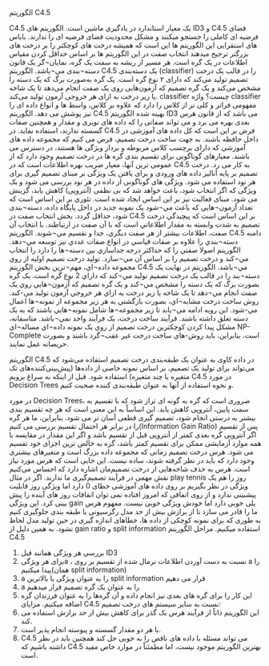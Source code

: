 
الگوریتم C4.5

C4.5 يک معيار استاندارد در يادگيري ماشين است. الگوریتم های ID3 و C4.5 فضای فرضیه ای کاملی را جستجو میکنند و مشکل محدودیت فضای فرضیه ای را ندارند. بایاس های استقرایی این الگوریتم ها این است که همیشه درخت های کوچکتر را بر درخت های بزرگتر ترجیح میدهند انتخاب صفت در این الگوریتم ها بر اساس حداقل کردن مقياس اطلاعات در يک گره است. هر مسير از ريشه به سمت يک گره، نمايان¬گر يک قانون دسته¬بندی می¬باشد. 
الگوریتم C4.5 یک دسته‌بندی (classifier) را در قالب یک درخت تصمیم تولید می‌کند که دارای ۲ نوع گره است. یک گره به‌صورت برگ که یک دسته را مشخص می‌کند و یک گره تصمیم که آزمون‌هایی روی یک صفت انجام می‌دهد تا یک شاخه یا زیر درخت به ازای هر خروجی آزمون تولید می‌کند.
classifier چیست؟
واژه classifier مفهومی فراتر و کلی تر از کلاس را دارد که علاوه بر کلاس، واسط ها و انواع داده ای را نیز پوشش می دهد.
الگوریتم C4.5 بهینه شده الگوریتم ID3 می باشد که از قانون هرس بعدی بهره می برد و می تواند صفاتی را که داده های نویزی و مقدار و همچنین صفات گسسته ندارند، استفاده نماید. در C4.5 فرض بر این است که کل داده های آموزشی در داخل حافظه باشند.
به جهت ساخت درخت تصمیم، فرض می کنیم که مجموعه داده های آموزشی که دارای برچسب کلاس مربوطه و بردار ویژگی ها هستند، در دسترس می باشند. معیارهای گوناگونی برای تقسیم بندی گره ها در درخت تصمیم وجود دارد که از عمومی ترین آنها، معیار ضریب بهره اطلاعات است که در C4.5 به کار می رد.
درخت تصمیم بر پایه آنالیز داده های ورودی و برای یافتن یک ویژگی بر مبنای تصمیم گیری برای هر نود استفاده می شود. ویژگی های گوناگونی از داده در هر نود بررسی می شود و یک ویژگی که اگر انتخاب شود، باعث خواهد شد که بی نظمی (آنتروپی) کاهش یابد، گزینش می شود. مبنای فعالیت نیز بر این اساس ایجاد شده است.
تئوري بر اين اساس است که تعداد آزمون¬هايي که باعث مي¬شود يک نمونه جديد در داخل پايگاه داده، دسته¬بندی شود، حداقل گردد. بخش انتخاب صفت در C4.5 بر اين اساس است که پيچيدگي درخت تصميم به شدت وابسته به مقدار اطلاعاتي است که با آن صفت در ارتباطند. با انتخاب آن صفت، اطلاعات بيشتر از هر صفت ديگري،  جدا و تقسيم مي¬شوند. الگوريتم C4.5 دامنه دسته¬بندي را علاوه بر صفات قياسي در انواع صفات عددي نيز توسعه مي¬دهد. الگوريتم اصولا صفتي را که حداکثر درجه جداسازي بين دسته¬ها را دارد را انتخاب مي¬کند و درخت تصميم را بر اساس آن مي¬سازد.
توليد درخت تصميم اوليه از روي مجموعه داده¬اي، مهم¬ترين بخش الگوريتم C4.5 مي¬باشد. الگوريتم در نهايت يک دسته¬بند را در قالب يک درخت تصميم توليد مي¬کند که داراي 2 نوع گره است. يک گره بصورت برگ که يک دسته را مشخص مي¬کند و يک گره تصميم که آزمون¬هايي روي يک صفت انجام مي¬دهد تا يک شاخه يا زير درخت به ازاي هر خروجي آزمون توليد مي-کند.
روش ساخت درخت مشابه¬اي، بصورت بازگشتي به هر زير مجموعه از نمونه¬ها اعمال مي-شود. اين رويه  ادامه مي¬يابد تا زير مجموعه¬ها شامل نمونه¬هايي باشند که به يک دسته تعلق داشته باشند.
فرآيند ساخت درخت، يک فرآيند واحد نمي¬باشد. متاسفانه، مشکل پيدا کردن کوچکترين درخت تصميم از روي يک نمونه داده¬اي مساله¬اي NP-Complete است. بنابراين، بايد روش-هاي ساخت درخت غير عقب¬گرد باشند و بصورت حريصانه عمل نمايند.


الگوریتم C4.5 در داده کاوی به عنوان یک طبقه‌بندی درخت تصمیم استفاده می‌شود که می‌تواند برای تولید یک تصمیم، بر اساس نمونه خاصی از داده‌ها (پیش‌بینی‌کننده‌های تک متغیره یا چند متغیره) استفاده شود.
قبل از اینکه به سراغ برویم C4.5 در مورد Decision Trees  و نحوه استفاده از آنها به عنوان طبقه‌بندی کننده صحبت کنیم.

در مورد Decision Trees، ضروری است که گره به گونه ای تراز شود که با تقسیم به سمت پایین، آنتروپی کاهش یابد. این اساساً به این معنی است که هر چه تقسیم بندی بیشتر به درستی انجام شود، تصمیم گیری قطعی آسان تر می شود.
بنابراین، ما هر گره را در برابر هر احتمال تقسیم بررسی می کنیم(Information Gain Ratio) پس از تقسیم اگر آنتروپی گره بعدی کمتر از آنتروپی قبل از تقسیم باشد و اگر این مقدار در مقایسه با همه موارد آزمایشی ممکن برای تقسیم کمتر باشد، گره به خالص ترین اجزای خود تقسیم می شود.
هرس
درخت تصمیم زمانی که مجموعه داده بزرگ است و متغیرهای بیشتری وجود دارد که باید در نظر گرفته شوند، ساده نیست.  این جایی است که هرس مورد نیاز است. هرس به حذف شاخه‌هایی از درخت تصمیم‌مان اشاره دارد که احساس می‌کنیم نقش مهمی در فرآیند تصمیم‌گیری ما ندارند.
اگر در مثال play tennis روز را هم یک ویژگی در نظر بگیریم بر روی داده های آموزشی خطای 0 دارد اما ویژگی روز قابلیت پیشبینی ندارد و از روی اتفاقی که امروز افتاده نمی توان اتفاقات روز های آینده را پیش بینی کرد. این ویژگی gain یلی خوبی دارد اما خودش ویژگی خوبی نیست.
مفهوم هرس ما را قادر می سازد تا از برازش بیش از حد مدل رگرسیونی یا طبقه بندی جلوگیری کنیم به طوری که برای نمونه کوچکی از داده ها، خطاهای اندازه گیری در حین تولید مدل لحاظ نشود.
به همین دلیل از gain ratio  و split information استفاده میکنیم.
مراحل الگوریتم C4.5
1.	بررسی هر ویژگی همانند قبل ID3
2.	برای هر ویژگیa ، نسبت به دست آوردن اطلاعات نرمال شده از تقسیم بر روی a را پیدا میکنیم(همان split information)
3.	a را به عنوان ویژگی با بالاترین split information قرار می دهیم
4.	a را به عنوان یک گره تصمیم قرار میدهیم
5.	این کار را برای گره های بعدی نیز انجام داده و آن گره‌ها را به عنوان فرزندان گره اضافه میکنیم.
مزایای C4.5 نسبت به سایر سیستم های درخت تصمیم:
1.	این الگوریتم ذاتاً از فرآیند هرس یک گذر برای کاهش بیش از حد برازش استفاده می کند.
2.	با هر دو مقدار گسسته و پیوسته انجام پذیر است.
3.	C4.5 می تواند مسئله با داده های ناقص را به خوبی حل کند
همچنین باید در نظر داشته باشیم که C4.5 بهترین الگوریتم موجود نیست، اما مطمئناً در موارد خاص مفید است.

